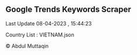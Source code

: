 

## Google Trends Keywords Scraper 
 
Last Update 08-04-2023 , 15:44:23

Country List :
VIETNAM.json



© Abdul Muttaqin 
